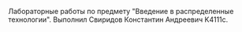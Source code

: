 Лабораторные работы по предмету "Введение в распределенные технологии".
Выполнил Свиридов Константин Андреевич K4111c.

